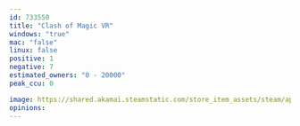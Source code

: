 ```yaml
---
id: 733550
title: "Clash of Magic VR"
windows: "true"
mac: "false"
linux: false
positive: 1
negative: 7
estimated_owners: "0 - 20000"
peak_ccu: 0

image: https://shared.akamai.steamstatic.com/store_item_assets/steam/apps/733550/header.jpg?t=1523048178
opinions:
---
```


